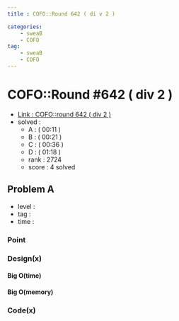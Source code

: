 ```yaml
---
title : COFO::Round 642 ( di v 2 )

categories:
    - sweaB
    - COFO
tag:
    - sweaB
    - COFO
---
```

# COFO::Round #642 ( div 2 )
- [Link : COFO::round 642 ( div 2 )](https://codeforces.com/contest/1353)
- solved : 
  - A :  ( 00:11 )
  - B :  ( 00:21 )
  - C :  ( 00:36 )
  - D :  ( 01:18 )
  - rank : 2724
  - score : 4 solved

## Problem A

- level :
- tag :
- time :

### Point

### Design(x)

#### Big O(time)

#### Big O(memory)

### Code(x)


